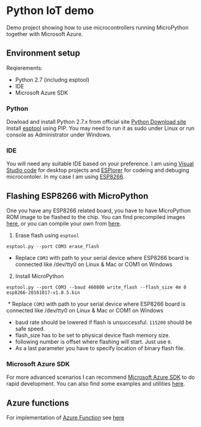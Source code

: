 ﻿# Python IoT demo

Demo project showing how to use microcontrollers running MicroPython together with Microsoft Azure.

## Environment setup

Reqierements:
- Python 2.7 (includng esptool)
- IDE
- Microsoft Azure SDK

### Python
Dowload and install Python 2.7.x from official site [Python Download site](https://www.python.org/downloads/)
Install [esptool](https://github.com/themadinventor/esptool) using PIP. You may need to run it as sudo under Linux or run console as Administrator under Windows.

### IDE
You will need any suitable IDE based on your preference. I am using [Visual Studio code](https://code.visualstudio.com/) for desktop projects and [ESPlorer](http://esp8266.ru/esplorer/) for codeing and debuging microcontoler. In my case I am using [ESP8266](https://en.wikipedia.org/wiki/ESP8266).

## Flashing ESP8266 with MicroPython
One you have any ESP8266 related board, you have to have MicroPython ROM image to be flashed to the chip. You can find precompiled images [here](http://micropython.org/download), or you can compile your own from [here](https://github.com/micropython/micropython).

1. Erase flash using `esptool`
```
esptool.py --port COM3 erase_flash
```
  * Replace `COM3` with path to your serial device where ESP8266 board is connected like /dev/tty0 on Linux & Mac or COM1 on Windows
2. Install MicroPython
```
esptool.py --port COM3 --baud 460800 write_flash --flash_size 4m 0 esp8266-20161017-v1.8.5.bin
```
  * Replace `COM3` with path to your serial device where ESP8266 board is connected like /dev/tty0 on Linux & Mac or COM1 on Windows
  * baud rate should be lowered if flash is unsuccessful. `115200` should be safe speed.
  * flash_size has to be set to physical device flash memory size.
  * following number is offset where flashing will start. Just use `0`.
  * As a last parameter you have to specify location of binary flash file.

### Microsoft Azure SDK
For more advanced scenarios I can recommend [Microsoft Azure SDK](https://azure.microsoft.com/en-us/downloads/) to do rapid development. You can also find some examples and utilities [here](https://github.com/Azure/azure-iot-sdks).

## Azure functions
For implementation of [Azure Function](https://azure.microsoft.com/en-us/services/functions/) see [here](./C%23/Azure%20Function) 
